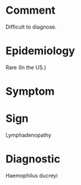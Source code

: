 # Comment

Difficult to diagnose.

# Epidemiology

Rare
(In the US.)

# Symptom

# Sign

Lymphadenopathy

# Diagnostic

Haemophilus ducreyi
